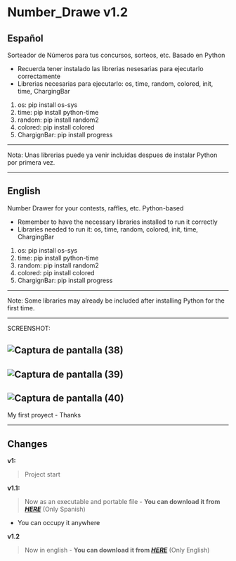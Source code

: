 # Number_Drawe v1.2
Español
----------------------------------------------------------------------------------
Sorteador de Números para tus concursos, sorteos, etc. Basado en Python 

- Recuerda tener instalado las librerias nesesarias para ejecutarlo correctamente
- Librerias necesarias para ejecutarlo: os, time, random, colored, init, time, ChargingBar
1. os: pip install os-sys
2. time: pip install python-time
3. random: pip install random2
4. colored: pip install colored
5. ChargignBar: pip install progress

____________________________________________________________________________________

Nota: Unas librerias puede ya venir incluidas despues de instalar Python por primera vez.


----------------------------------------------------------------------------------
English
----------------------------------------------------------------------------------
Number Drawer for your contests, raffles, etc. Python-based

- Remember to have the necessary libraries installed to run it correctly
- Libraries needed to run it: os, time, random, colored, init, time, ChargingBar
1. os: pip install os-sys
2. time: pip install python-time
3. random: pip install random2
4. colored: pip install colored
5. ChargignBar: pip install progress

____________________________________________________________________________________

Note: Some libraries may already be included after installing Python for the first time.

____________________________________________________________________________________



SCREENSHOT:

![Captura de pantalla (38)](https://user-images.githubusercontent.com/112715547/200113017-f48d55ff-65e1-4d74-9147-28a260d534e6.png)
----------------------------------------------------------------------------------
![Captura de pantalla (39)](https://user-images.githubusercontent.com/112715547/200113020-0a83c2cc-ca38-4770-9728-50b89c6349d6.png)
----------------------------------------------------------------------------------
![Captura de pantalla (40)](https://user-images.githubusercontent.com/112715547/200113021-644d4238-4236-4053-92b7-97c69cfe74d8.png)
----------------------------------------------------------------------------------


My first proyect - Thanks

----------------------------------------------------------------------------------
Changes
----------------------------------------------------------------------------------
**v1:**
> Project start

**v1.1:**
>  Now as an executable and portable file - 
**You can download it from [_HERE_](https://github.com/xGowther2102/Number_Drawe/raw/main/Number%20Drawe%20v1/Sorteador_es.zip)** (Only Spanish)
- You can occupy it anywhere

**v1.2**
>  Now in english - 
**You can download it from [_HERE_](https://github.com/xGowther2102/Number_Drawe/raw/main/Number%20Drawe%20v1/sorteador_en.zip)** (Only English)
